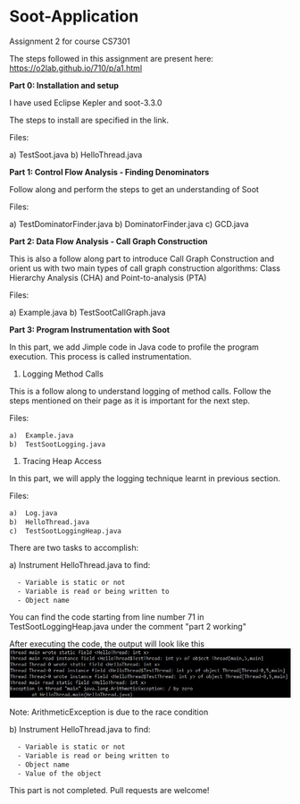 # Soot-Application
Assignment 2 for course CS7301

The steps followed in this assignment are present here: https://o2lab.github.io/710/p/a1.html

**Part 0: Installation and setup**

I have used Eclipse Kepler and soot-3.3.0

The steps to install are specified in the link.

Files:

a)	TestSoot.java
b)	HelloThread.java

**Part 1: Control Flow Analysis - Finding Denominators**

Follow along and perform the steps to get an understanding of Soot

Files:

a)	TestDominatorFinder.java
b)	DominatorFinder.java
c)	GCD.java


**Part 2: Data Flow Analysis - Call Graph Construction**

This is also a follow along part to introduce Call Graph Construction and orient us with two main types of call graph construction algorithms: Class Hierarchy Analysis (CHA) and Point-to-analysis (PTA)

Files:

  a)	Example.java
  b)	TestSootCallGraph.java

**Part 3: Program Instrumentation with Soot**

In this part, we add Jimple code in Java code to profile the program execution. This process is called instrumentation.

1. Logging Method Calls

This is a follow along to understand logging of method calls. Follow the steps mentioned on their page as it is important for the next step.

 Files:

    a)	Example.java
    b)	TestSootLogging.java


1. Tracing Heap Access

 In this part, we will apply the logging technique learnt in previous section.

 Files:

    a)	Log.java
    b)	HelloThread.java
    c)	TestSootLoggingHeap.java

There are two tasks to accomplish:

   a) Instrument HelloThread.java to find:

      - Variable is static or not
      - Variable is read or being written to
      - Object name

You can find the code starting from line number 71 in TestSootLoggingHeap.java under the comment &quot;part 2 working&quot;

 After executing the code, the output will look like this
 ![](Images/output.jpg)

Note: ArithmeticException is due to the race condition

   b) Instrument HelloThread.java to find:

      - Variable is static or not
      - Variable is read or being written to
      - Object name
      - Value of the object

This part is not completed. Pull requests are welcome!

